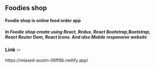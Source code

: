 <h2>Foodies shop </h2>
<h4>Foodie shop is online food order app </h4>
<h5>In Foodie shop create using React, Redux, React Bootstrap,Bootstrap, React Router Dom, React Icons. And also Mobile responsive website </h5> 


<h3>Link :- </h3>
https://relaxed-austin-06ff8b.netlify.app/
